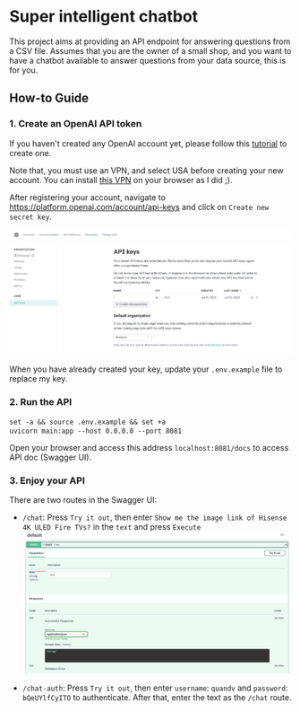 # Super intelligent chatbot

This project aims at providing an API endpoint for answering questions from a CSV file.
Assumes that you are the owner of a small shop, and you want to have a chatbot available
to answer questions from your data source, this is for you.

## How-to Guide

### 1. Create an OpenAI API token

If you haven't created any OpenAI account yet, please follow this [tutorial](https://fptshop.com.vn/tin-tuc/thu-thuat/cach-tu-tao-tai-khoan-chatgpt-tai-viet-nam-154372) to create one.

Note that, you must use an VPN, and select USA before creating your new account. You can install [this VPN](https://chrome.google.com/webstore/detail/free-vpn-for-chrome-vpn-p/majdfhpaihoncoakbjgbdhglocklcgno) on your browser as I did ;).

After registering your account, navigate to https://platform.openai.com/account/api-keys and click on `Create new secret key`.

![API key](./imgs/chatgpt.png)

When you have already created your key, update your `.env.example` file to replace my key.

### 2. Run the API

```shell
set -a && source .env.example && set +a
uvicorn main:app --host 0.0.0.0 --port 8081
```

Open your browser and access this address `localhost:8081/docs` to access API doc (Swagger UI).

### 3. Enjoy your API

There are two routes in the Swagger UI:

- `/chat`: Press `Try it out`, then enter `Show me the image link of Hisense 4K ULED Fire TVs?` in the `text` and press `Execute`
  ![API key](./imgs/chat.png)

- `/chat-auth`: Press `Try it out`, then enter `username`: `quandv` and `password`: `bQeUYlfCyITO` to authenticate.
  After that, enter the text as the `/chat` route.
